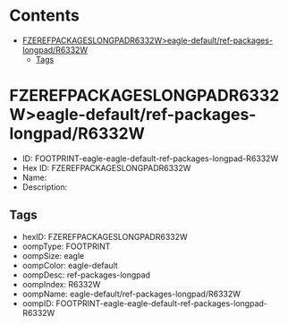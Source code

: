 



Contents
========

* [FZEREFPACKAGESLONGPADR6332W>eagle-default/ref-packages-longpad/R6332W](#fzerefpackageslongpadr6332weagle-defaultref-packages-longpadr6332w)
	* [Tags](#tags)

# FZEREFPACKAGESLONGPADR6332W>eagle-default/ref-packages-longpad/R6332W

- ID: FOOTPRINT-eagle-eagle-default-ref-packages-longpad-R6332W
- Hex ID: FZEREFPACKAGESLONGPADR6332W
- Name: 
- Description: 

## Tags

- hexID: FZEREFPACKAGESLONGPADR6332W
- oompType: FOOTPRINT
- oompSize: eagle
- oompColor: eagle-default
- oompDesc: ref-packages-longpad
- oompIndex: R6332W
- oompName: eagle-default/ref-packages-longpad/R6332W
- oompID: FOOTPRINT-eagle-eagle-default-ref-packages-longpad-R6332W
